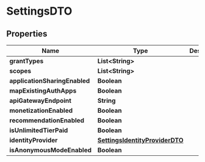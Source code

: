 
# SettingsDTO

## Properties
Name | Type | Description | Notes
------------ | ------------- | ------------- | -------------
**grantTypes** | **List&lt;String&gt;** |  |  [optional]
**scopes** | **List&lt;String&gt;** |  |  [optional]
**applicationSharingEnabled** | **Boolean** |  |  [optional]
**mapExistingAuthApps** | **Boolean** |  |  [optional]
**apiGatewayEndpoint** | **String** |  |  [optional]
**monetizationEnabled** | **Boolean** |  |  [optional]
**recommendationEnabled** | **Boolean** |  |  [optional]
**isUnlimitedTierPaid** | **Boolean** |  |  [optional]
**identityProvider** | [**SettingsIdentityProviderDTO**](SettingsIdentityProviderDTO.md) |  |  [optional]
**isAnonymousModeEnabled** | **Boolean** |  |  [optional]



